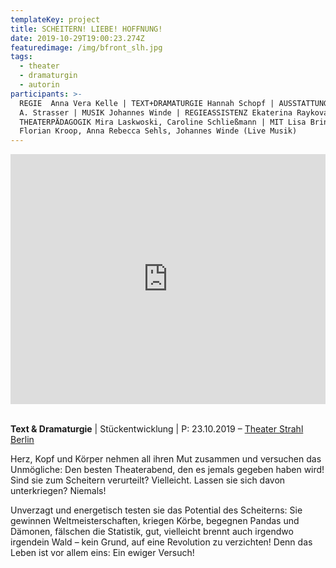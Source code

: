 ```yaml
---
templateKey: project
title: SCHEITERN! LIEBE! HOFFNUNG!
date: 2019-10-29T19:00:23.274Z
featuredimage: /img/bfront_slh.jpg
tags:
  - theater
  - dramaturgin
  - autorin
participants: >-
  REGIE  Anna Vera Kelle | TEXT+DRAMATURGIE Hannah Schopf | AUSSTATTUNG Andreas
  A. Strasser | MUSIK Johannes Winde | REGIEASSISTENZ Ekaterina Raykova |
  THEATERPÄDAGOGIK Mira Laskwoski, Caroline Schließmann | MIT Lisa Brinckmann,
  Florian Kroop, Anna Rebecca Sehls, Johannes Winde (Live Musik)
---
```

<iframe width="100%" height="400" src="https://www.youtube.com/embed/Itr-JlpxvVI" frameborder="0" allow="accelerometer; autoplay; encrypted-media; gyroscope; picture-in-picture" allowfullscreen></iframe>

\
**Text & Dramaturgie** | Stückentwicklung | P: 23.10.2019 – [Theater Strahl Berlin](https://www.theater-strahl.de/stuecke/scheitern-liebe-hoffnung/)

Herz, Kopf und Körper nehmen all ihren Mut zusammen und versuchen das Unmögliche: Den besten Theaterabend, den es jemals gegeben haben wird! Sind sie zum Scheitern verurteilt? Vielleicht. Lassen sie sich davon unterkriegen? Niemals! 

Unverzagt und energetisch testen sie das Potential des Scheiterns: Sie gewinnen Weltmeisterschaften, kriegen Körbe, begegnen Pandas und Dämonen, fälschen die Statistik, gut, vielleicht brennt auch irgendwo irgendein Wald – kein Grund, auf eine Revolution zu verzichten! Denn das Leben ist vor allem eins: Ein ewiger Versuch!

